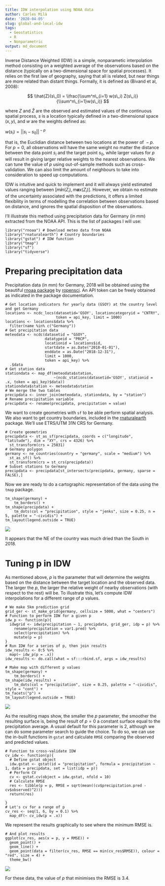 ```yaml
---
title: IDW interpolation using NOAA data
author: Carles Milà
date: '2020-04-05'
slug: global-and-local-idw
tags:
  - Geostatistics
  - R
  - Nonparametric
output: md_document
---
```


Inverse Distance Weighted (IDW) is a simple, nonparametic interpolation
method consisting on a weighted average of the observations based on the
distance (typically on a two-dimensional space for spatial processes).
It relies on the first law of geography, saying that all is related, but
near things are more related than distant things. Formally, it is
defined as (Bivand et al, 2008):

$$ \\hat{Z}(s\_0) = \\frac{\\sum^n\_{i=1} w(s\_i) Z(s\_i)}{\\sum^n\_{i=1}w(s\_i)} $$

where *Z* and *Ẑ* are the observed and estimated values of the
continuous spatial process, *s* is a location typically defined in a
two-dimensional space (*x*, *y*), and *w* are the weights defined as:

*w*(*s*<sub>*i*</sub>) = ||*s*<sub>*i*</sub> − *s*<sub>0</sub>||<sup> − *p*</sup>

that is, the Euclidian distance between two locations at the power of
 − *p*. For *p* = 0, all observations will have the same weight no
matter the distance between the data point *s*<sub>*i*</sub> and the
target point *s*<sub>0</sub>, while larger values for *p* will result in
giving larger relative weights to the nearest observations. We can tune
the value of *p* using out-of-sample methods such as cross-validation.
We can also limit the amount of neighbours to take into consideration to
speed up computations.

IDW is intuitive and quick to implement and it will always yield
estimated values ranging between
\[*m**i**n*(*Z*<sub>*i*</sub>), *m**a**x*(*Z*<sub>*i*</sub>)\]. However,
we obtain no estimate of the uncertainty associated with the
predictions, it offers a limited flexibility in terms of modelling the
correlation between observations based on distance, and ignores the
spatial disposition of the observations.

I’ll illustrate this method using precipitation data for Germany (in mm)
extracted from the NOAA API. This is the list of packages I will use:

    library("rnoaa") # Download meteo data from NOAA
    library("rnaturalearth") # Country boundaries
    library("gstat") # IDW function
    library("tmap")
    library("sf")
    library("tidyverse")

Preparing precipitation data
============================

Precipitation data (in mm) for Germany, 2018 will be obtained using the
beautiful [rnoaa package](https://github.com/ropensci/rnoaa) by
[ropensci](https://ropensci.org/). An API token can be freely obtained
as indicated in the package documentation.

    # Get location indicators for yearly data (GSOY) at the country level and get Germany
    locations <- ncdc_locs(datasetid='GSOY', locationcategoryid = "CNTRY",
                           token = api_key, limit = 1000)
    locations <- locations$data %>%
      filter(name %in% c("Germany"))
    # Get precipitation data
    meteodata <- ncdc(datasetid = "GSOY", 
                      datatypeid = "PRCP",
                      locationid = locations$id,
                      startdate = as.Date("2018-01-01"),
                      enddate = as.Date("2018-12-31"),
                      limit = 1000, 
                      token = api_key) %>%
      .$data
    # Get station data
    stationdata <- map_df(meteodata$station,
                          ~(ncdc_stations(datasetid='GSOY', stationid = .x, token = api_key)$data))
    stationdata$station <- meteodata$station
    # We merge the two tables
    precipdata <- inner_join(meteodata, stationdata, by = "station")
    # Rename precipitation variable
    precipdata <- rename(precipdata, precipitation = value)

We want to create geometries with `sf` to be able perform spatial
analysis. We also want to get country boundaries, included in the
[rnaturalearth](https://ropensci.org/tutorials/rnaturalearth_tutorial/)
package. We’ll use ETRS/UTM 31N CRS for Germany.

    # Create geometries
    precipdata <- st_as_sf(precipdata, coords = c("longitude", "latitude"), dim = "XY", crs = 4326) %>%
      st_transform(crs = 25831)
    # Germany polygon
    germany <- ne_countries(country = "germany", scale = "medium") %>%
      st_as_sf() %>%
      st_transform(crs = st_crs(precipdata))
    # Subset stations to Germany
    precipdata <- precipdata[st_intersects(precipdata, germany, sparse = FALSE),]

Now we are ready to do a cartographic representation of the data using
the `tmap` package.

    tm_shape(germany) +
        tm_borders() +
    tm_shape(precipdata) +
        tm_dots(col = "precipitation", style = "jenks", size = 0.25, n = 5, palette = "-cividis") +
    tm_layout(legend.outside = TRUE)

<img src="2020-04-05-global-and-local-idw_files/figure-markdown_strict/explo_map-1.png" style="display: block; margin: auto;" />

It appears that the NE of the country was much dried than the South in
2018.

Tuning p in IDW
===============

As mentioned above, *p* is the parameter that will determine the weights
based on the distance between the target location and the observed data.
The larger the *p*, the larger the relative weight of nearby
observations (with respect to the rest) will be. To illustrate this,
let’s compute IDW interpolations for a different range of *p* values.

    # We make 5km prediction grid
    grid_ger <- st_make_grid(germany, cellsize = 5000, what = "centers")
    # Function to perform IDW for a given p
    idw_p <- function(p){
      idwgrid <- idw(precipitation ~ 1, precipdata, grid_ger, idp = p) %>%
        rename(precipitation = var1.pred) %>%
        select(precipitation) %>% 
        mutate(p = p)
    }
    # Run IDW for a series of p, then join results
    idw_results <- 0:5 %>%
      map(~ idw_p(p = .x))
    idw_results <- do.call(what = sf:::rbind.sf, args = idw_results)

    # Make map with different p values
    tm_shape(germany) +
        tm_borders() +
    tm_shape(idw_results) +
        tm_dots(col = "precipitation", size = 0.25, palette = "-cividis", style = "cont") +
    tm_facets("p") +
    tm_layout(legend.outside = TRUE)

<img src="2020-04-05-global-and-local-idw_files/figure-markdown_strict/map_idw_p_results-1.png" style="display: block; margin: auto;" />

As the resulting maps show, the smaller the *p* parameter, the smoother
the resulting surface is, being the result of *p* = 0 a constant surface
equal to the precipitation average. A usual default for this parameter
is 2, although we can do some parameter search to guide the choice. To
do so, we can use the in-built functions in `gstat` and calculate `RMSE`
comparing the observed and predicted values.

    # Function to cross-validate IDW
    cv_idw <- function(p){
      # Define gstat object
      idw.gstat <- gstat(id = "precipitation", formula = precipitation ~ 1, data = precipdata, set = list(idp = p))
      # Perform CV
      cv <- gstat.cv(object = idw.gstat, nfold = 10)
      # Calculate RMSE
      res <- tibble(p = p, RMSE = sqrt(mean((cv$precipitation.pred - cv$observed)^2)))
      return(res)

    }
    # Let's cv for a range of p
    cv_res <- seq(1, 6, by = 0.1) %>%
      map_df(~ cv_idw(p = .x))

We represent the results graphically to see where the minimum RMSE is.

    # And plot results
    ggplot(cv_res, aes(x = p, y = RMSE)) +
      geom_point() +
      geom_line() +
      geom_point(data = filter(cv_res, RMSE == min(cv_res$RMSE)), colour = "red", size = 4) +
      theme_bw()

<img src="2020-04-05-global-and-local-idw_files/figure-markdown_strict/plot_optimal_p-1.png" style="display: block; margin: auto;" />

For these data, the value of *p* that minimises the RMSE is 3.4.

